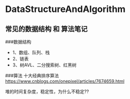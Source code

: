 # DataStructureAndAlgorithm
## 常见的数据结构 和 算法笔记

###数据结构
-   1、数组、队列、栈
-   2、链表
-   3、树AVL、二分搜索树、红黑树

###算法
十大经典排序算法
https://www.cnblogs.com/onepixel/articles/7674659.html

堆的时间复杂度，稳定性，为什么不稳定??